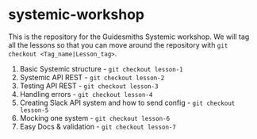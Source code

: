 # systemic-workshop

This is the repository for the Guidesmiths Systemic workshop. We will tag all the lessons so that you can move around the repository with `git checkout <Tag_name|Lesson_tag>`.

1. Basic Systemic structure - `git checkout lesson-1`
2. Systemic API REST - `git checkout lesson-2`
3. Testing API REST - `git checkout lesson-3`
4. Handling errors - `git checkout lesson-4`
5. Creating Slack API system and how to send config - `git checkout lesson-5`
6. Mocking one system - `git checkout lesson-6`
7. Easy Docs & validation - `git checkout lesson-7`
